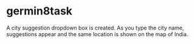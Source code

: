 # germin8task
A city suggestion dropdown box is created. As you type the city name, suggestions appear and the same location is shown on the map of India.